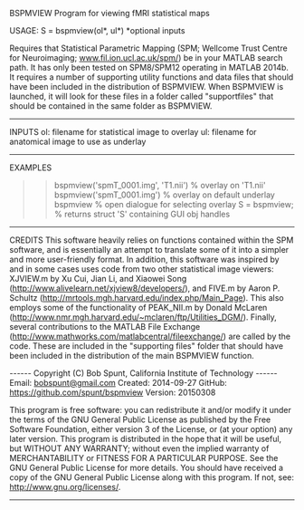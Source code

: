 BSPMVIEW Program for viewing fMRI statistical maps

  USAGE: S = bspmview(ol*, ul*)       *optional inputs

Requires that Statistical Parametric Mapping (SPM; Wellcome Trust Centre
for Neuroimaging; www.fil.ion.ucl.ac.uk/spm/) be in your MATLAB search
path. It has only been tested on SPM8/SPM12 operating in MATLAB 2014b. It
requires a number of supporting utility functions and data files that
should have been included in the distribution of BSPMVIEW. When BSPMVIEW
is launched, it will look for these files in a folder called
"supportfiles" that should be contained in the same folder as BSPMVIEW.

_________________________________________________________________________
 INPUTS
  ol: filename for statistical image to overlay
  ul: filename for anatomical image to use as underlay

_________________________________________________________________________
 EXAMPLES
  >> bspmview('spmT_0001.img', 'T1.nii')   % overlay on 'T1.nii'
  >> bspmview('spmT_0001.img')   % overlay on default underlay
  >> bspmview                    % open dialogue for selecting overlay
  >> S = bspmview;     % returns struct 'S' containing GUI obj handles
  
_________________________________________________________________________
 CREDITS
  This software heavily relies on functions contained within the SPM
  software, and is essentially an attempt to translate some of it into a
  simpler and more user-friendly format. In addition, this software was
  inspired by and in some cases uses code from two other statistical
  image viewers: XJVIEW.m by Xu Cui, Jian Li, and Xiaowei Song
  (http://www.alivelearn.net/xjview8/developers/), and FIVE.m by Aaron P.
  Schultz (http://mrtools.mgh.harvard.edu/index.php/Main_Page). This also
  employs some of the functionality of PEAK_NII.m by Donald McLaren
  (http://www.nmr.mgh.harvard.edu/~mclaren/ftp/Utilities_DGM/). Finally,
  several contributions to the MATLAB File Exchange
  (http://www.mathworks.com/matlabcentral/fileexchange/) are called by
  the code. These are included in the "supporting files" folder that should 
  have been included in the distribution of the main BSPMVIEW function.


------ Copyright (C) Bob Spunt, California Institute of Technology ------
  Email:    bobspunt@gmail.com
  Created:  2014-09-27
  GitHub:   https://github.com/spunt/bspmview
  Version:  20150308

  This program is free software: you can redistribute it and/or modify
  it under the terms of the GNU General Public License as published by
  the Free Software Foundation, either version 3 of the License, or (at
  your option) any later version.
      This program is distributed in the hope that it will be useful, but
  WITHOUT ANY WARRANTY; without even the implied warranty of
  MERCHANTABILITY or FITNESS FOR A PARTICULAR PURPOSE.  See the GNU
  General Public License for more details.
      You should have received a copy of the GNU General Public License
  along with this program.  If not, see: http://www.gnu.org/licenses/.
_________________________________________________________________________

